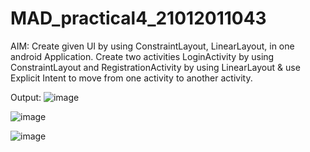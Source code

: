 # MAD_practical4_21012011043

AIM: Create given UI by using ConstraintLayout, LinearLayout, in one android Application. Create two activities LoginActivity by using ConstraintLayout and 
RegistrationActivity by using LinearLayout & use Explicit Intent to move from one activity to another activity.

Output:
![image](https://github.com/LadvaVishal/MAD_practical4_21012011043/assets/113240232/7e13372b-205c-46a3-ae1a-bac0c4e8ecda)

![image](https://github.com/LadvaVishal/MAD_practical4_21012011043/assets/113240232/464d3e29-c3ed-487d-b7b2-56f335cd9aee)

![image](https://github.com/LadvaVishal/MAD_practical4_21012011043/assets/113240232/44d2e8d8-ca0c-4d66-9b51-8ce866a2e6f6)

